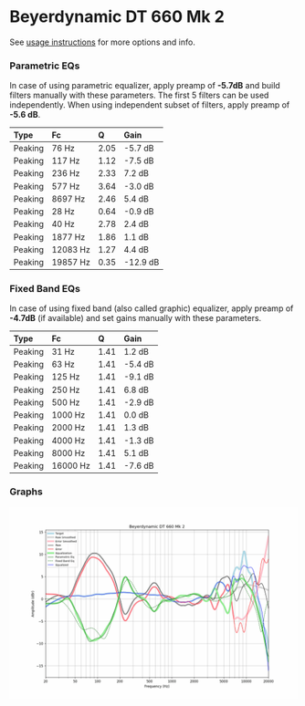 # Beyerdynamic DT 660 Mk 2
See [usage instructions](https://github.com/jaakkopasanen/AutoEq#usage) for more options and info.

### Parametric EQs
In case of using parametric equalizer, apply preamp of **-5.7dB** and build filters manually
with these parameters. The first 5 filters can be used independently.
When using independent subset of filters, apply preamp of **-5.6 dB**.

| Type    | Fc       |    Q | Gain     |
|:--------|:---------|:-----|:---------|
| Peaking | 76 Hz    | 2.05 | -5.7 dB  |
| Peaking | 117 Hz   | 1.12 | -7.5 dB  |
| Peaking | 236 Hz   | 2.33 | 7.2 dB   |
| Peaking | 577 Hz   | 3.64 | -3.0 dB  |
| Peaking | 8697 Hz  | 2.46 | 5.4 dB   |
| Peaking | 28 Hz    | 0.64 | -0.9 dB  |
| Peaking | 40 Hz    | 2.78 | 2.4 dB   |
| Peaking | 1877 Hz  | 1.86 | 1.1 dB   |
| Peaking | 12083 Hz | 1.27 | 4.4 dB   |
| Peaking | 19857 Hz | 0.35 | -12.9 dB |

### Fixed Band EQs
In case of using fixed band (also called graphic) equalizer, apply preamp of **-4.7dB**
(if available) and set gains manually with these parameters.

| Type    | Fc       |    Q | Gain    |
|:--------|:---------|:-----|:--------|
| Peaking | 31 Hz    | 1.41 | 1.2 dB  |
| Peaking | 63 Hz    | 1.41 | -5.4 dB |
| Peaking | 125 Hz   | 1.41 | -9.1 dB |
| Peaking | 250 Hz   | 1.41 | 6.8 dB  |
| Peaking | 500 Hz   | 1.41 | -2.9 dB |
| Peaking | 1000 Hz  | 1.41 | 0.0 dB  |
| Peaking | 2000 Hz  | 1.41 | 1.3 dB  |
| Peaking | 4000 Hz  | 1.41 | -1.3 dB |
| Peaking | 8000 Hz  | 1.41 | 5.1 dB  |
| Peaking | 16000 Hz | 1.41 | -7.6 dB |

### Graphs
![](./Beyerdynamic%20DT%20660%20Mk%202.png)